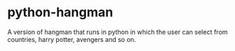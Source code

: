 # python-hangman
A version of hangman that runs in python in which the user can select from countries, harry potter, avengers and so on.
